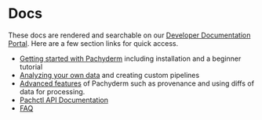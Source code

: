 # Docs

These docs are rendered and searchable on our [Developer Documentation Portal](http://pachyderm.readthedocs.io). Here are a few section links for quick access.

- [Getting started with Pachyderm](http://pachyderm.readthedocs.io/getting_started/getting_started.html) including installation and a beginner tutorial
- [Analyzing your own data](http://pachyderm.readthedocs.io/development/analyze_your_data.html) and creating custom pipelines
- [Advanced features](http://pachyderm.readthedocs.io/advanced/advanced.html) of Pachyderm such as provenance and using diffs of data for processing. 
- [Pachctl API Documentation](http://pachyderm.readthedocs.io/pachctl/pachctl.html)
- [FAQ](http://pachyderm.readthedocs.io/FAQ.html)


